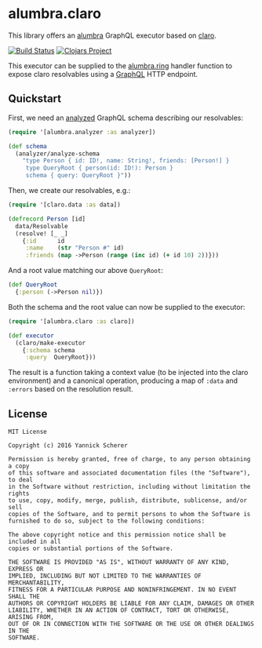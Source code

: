 # alumbra.claro

This library offers an [alumbra][alumbra] GraphQL executor based on
[claro][claro].

[![Build Status](https://travis-ci.org/alumbra/alumbra.claro.svg?branch=master)](https://travis-ci.org/alumbra/alumbra.claro)
[![Clojars Project](https://img.shields.io/clojars/v/alumbra/claro.svg)](https://clojars.org/alumbra/claro)

This executor can be supplied to the [alumbra.ring][alumbra-ring] handler
function to expose claro resolvables using a [GraphQL][graphql] HTTP endpoint.

[alumbra]: https://github.com/alumbra/alumbra
[claro]: https://github.com/xsc/claro
[alumbra-ring]: https://github.com/alumbra/alumbra.ring
[graphql]: http://graphql.org

## Quickstart

First, we need an [analyzed][alumbra-analyzer] GraphQL schema describing our
resolvables:

```clojure
(require '[alumbra.analyzer :as analyzer])

(def schema
  (analyzer/analyze-schema
    "type Person { id: ID!, name: String!, friends: [Person!] }
     type QueryRoot { person(id: ID!): Person }
     schema { query: QueryRoot }"))
```

[alumbra-analyzer]: https://github.com/alumbra/alumbra.validator

Then, we create our resolvables, e.g.:

```clojure
(require '[claro.data :as data])

(defrecord Person [id]
  data/Resolvable
  (resolve! [_ _]
    {:id      id
     :name    (str "Person #" id)
     :friends (map ->Person (range (inc id) (+ id 10) 2))}))
```

And a root value matching our above `QueryRoot`:

```clojure
(def QueryRoot
  {:person (->Person nil)})
```

Both the schema and the root value can now be supplied to the executor:

```clojure
(require '[alumbra.claro :as claro])

(def executor
  (claro/make-executor
    {:schema schema
     :query  QueryRoot}))
```

The result is a function taking a context value (to be injected into the claro
 environment) and a canonical operation, producing a map of `:data` and
`:errors` based on the resolution result.

## License

```
MIT License

Copyright (c) 2016 Yannick Scherer

Permission is hereby granted, free of charge, to any person obtaining a copy
of this software and associated documentation files (the "Software"), to deal
in the Software without restriction, including without limitation the rights
to use, copy, modify, merge, publish, distribute, sublicense, and/or sell
copies of the Software, and to permit persons to whom the Software is
furnished to do so, subject to the following conditions:

The above copyright notice and this permission notice shall be included in all
copies or substantial portions of the Software.

THE SOFTWARE IS PROVIDED "AS IS", WITHOUT WARRANTY OF ANY KIND, EXPRESS OR
IMPLIED, INCLUDING BUT NOT LIMITED TO THE WARRANTIES OF MERCHANTABILITY,
FITNESS FOR A PARTICULAR PURPOSE AND NONINFRINGEMENT. IN NO EVENT SHALL THE
AUTHORS OR COPYRIGHT HOLDERS BE LIABLE FOR ANY CLAIM, DAMAGES OR OTHER
LIABILITY, WHETHER IN AN ACTION OF CONTRACT, TORT OR OTHERWISE, ARISING FROM,
OUT OF OR IN CONNECTION WITH THE SOFTWARE OR THE USE OR OTHER DEALINGS IN THE
SOFTWARE.
```
